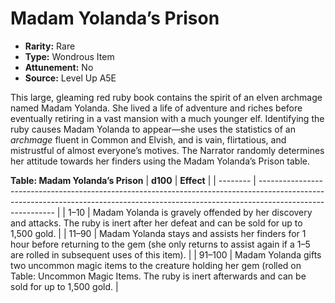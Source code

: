 
# Madam Yolanda’s Prison

* **Rarity:** Rare
* **Type:** Wondrous Item
* **Attunement:** No
* **Source:** Level Up A5E


This large, gleaming red ruby book contains the spirit of an elven archmage named Madam Yolanda. She lived a life of adventure and riches before eventually retiring in a vast mansion with a much younger elf. Identifying the ruby causes Madam Yolanda to appear—she uses the statistics of an _archmage_  fluent in Common and Elvish, and is vain, flirtatious, and mistrustful of almost everyone’s motives. The Narrator randomly determines her attitude towards her finders using the Madam Yolanda’s Prison table.

__**Table: Madam Yolanda’s Prison**__
| **d100** | **Effect**                                                                                                                                                                              |
| -------- | --------------------------------------------------------------------------------------------------------------------------------------------------------------------------------------- |
| 1–10     | Madam Yolanda is gravely offended by her discovery and attacks. The ruby is inert after her defeat and can be sold for up to 1,500 gold.                                                |
| 11–90    | Madam Yolanda stays and assists her finders for 1 hour before returning to the gem (she only returns to assist again if a 1–5 are rolled in subsequent uses of this item).              |
| 91–100   | Madam Yolanda gifts two uncommon magic items to the creature holding her gem (rolled on Table: Uncommon Magic Items. The ruby is inert afterwards and can be sold for up to 1,500 gold. |
